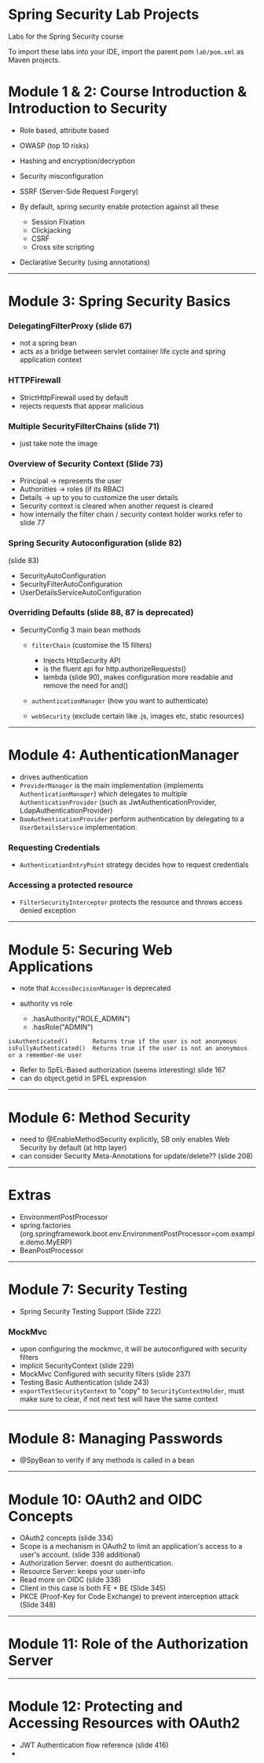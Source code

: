 # Spring Security Lab Projects

Labs for the Spring Security course

To import these labs into your IDE, import the parent pom `lab/pom.xml` as Maven projects.

# Module 1 & 2: Course Introduction & Introduction to Security

- Role based, attribute based
- OWASP (top 10 risks)
- Hashing and encryption/decryption
- Security misconfiguration
- SSRF (Server-Side Request Forgery)
- By default, spring security enable protection against all these
    - Session FIxation
    - Clickjacking
    - CSRF
    - Cross site scripting

- Declarative Security (using annotations)

---

# Module 3: Spring Security Basics

### DelegatingFilterProxy (slide 67)

- not a spring bean
- acts as a bridge between servlet container life cycle and spring application context

### HTTPFirewall

- StrictHttpFirewall used by default
- rejects requests that appear malicious

### Multiple SecurityFilterChains (slide 71)

- just take note the image

### Overview of Security Context (Slide 73)

- Principal -> represents the user
- Authoriities -> roles (if its RBAC)
- Details -> up to you to customize the user details
- Security context is cleared when another request is cleared
- how internally the filter chain / security context holder works refer to slide 77

### Spring Security Autoconfiguration (slide 82)

(slide 83)

- SecurityAutoConfiguration
- SecurityFilterAutoConfiguration
- UserDetailsServiceAutoConfiguration

### Overriding Defaults (slide 88, 87 is deprecated)

- SecurityConfig 3 main bean methods
    - `filterChain` (customise the 15 filters)
        - Injects HttpSecurity API
        - is the fluent api for http.authorizeRequests()
        - lambda (slide 90), makes configuration more readable and remove the need for and()

    - `authenticationManager` (how you want to authenticate)
    - `webSecurity` (exclude certain like .js, images etc, static resources)

---

# Module 4: AuthenticationManager

- drives authentication
- `ProviderManager` is the main implementation (implements `AuthenticationManager`) which delegates to
  multiple `AuthenticationProvider` (such as JwtAuthenticationProvider, LdapAuthenticationProvider)
- `DaoAuthenticationProvider` perform authentication by delegating to a `UserDetailsService` implementation.

### Requesting Credentials

- `AuthenticationEntryPoint` strategy decides how to request credentials

### Accessing a protected resource

- `FilterSecurityInterceptor` protects the resource and throws access denied exception

---

# Module 5: Securing Web Applications

- note that `AccessDecisionManager` is deprecated

- authority vs role
    - .hasAuthority("ROLE_ADMIN")
    - .hasRole("ADMIN")

```
isAuthenticated()       Returns true if the user is not anonymous
isFullyAuthenticated()  Returns true if the user is not an anonymous or a remember-me user
```

- Refer to SpEL-Based authorization (seems interesting) slide 167
- can do object.getid in SPEL expression

---

# Module 6: Method Security

- need to @EnableMethodSecurity explicitly, SB only enables Web Security by default (at http layer)
- can consider Security Meta-Annotations for update/delete?? (slide 208)

---

# Extras

- EnvironmentPostProcessor
- spring.factories (org.springframework.boot.env.EnvironmentPostProcessor=com.example.demo.MyERP)
- BeanPostProcessor

---

# Module 7: Security Testing

- Spring Security Testing Support (Slide 222)

### MockMvc

- upon configuring the mockmvc, it will be autoconfigured with security filters
- implicit SecurityContext (slide 229)
- MockMvc Configured with security filters (slide 237)
- Testing Basic Authentication (slide 243)
- `exportTestSecurityContext` to "copy" to `SecurityContextHolder`, must make sure to clear, if not next test will have
  the same context

---

# Module 8: Managing Passwords

- @SpyBean to verify if any methods is called in a bean

---

# Module 10: OAuth2 and OIDC Concepts

- OAuth2 concepts (slide 334)
- Scope is a mechanism in OAuth2 to limit an application's access to a user's account. (slide 336 additional)
- Authorization Server: doesnt do authentication.
- Resource Server: keeps your user-info
- Read more on OIDC (slide 338)
- Client in this case is both FE + BE (Slide 345)
- PKCE (Proof-Key for Code Exchange) to prevent interception attack (Slide 348)

---

# Module 11: Role of the Authorization Server


---


# Module 12: Protecting and Accessing Resources with OAuth2

- JWT Authentication flow reference (slide 416)
- 